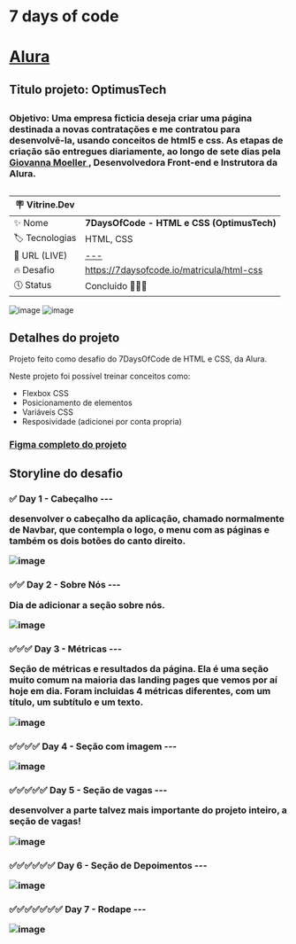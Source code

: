 
<h1> 7 days of code  <h1> <a href="https://www.alura.com.br">Alura</a>

<h2> Titulo projeto: OptimusTech <h2>

<h3>Objetivo: Uma empresa ficticia deseja criar uma página destinada a novas contratações e me contratou para desenvolvê-la, usando conceitos de html5 e css. As etapas de criação são entregues diariamente, ao longo de sete dias pela <a href="https://github.com/giovannamoeller">Giovanna Moeller
</a>, Desenvolvedora Front-end e Instrutora da Alura.

## 
| :placard: Vitrine.Dev |     |
| -------------  | --- |
| :sparkles: Nome        | **7DaysOfCode - HTML e CSS (OptimusTech)**
| :label: Tecnologias | HTML, CSS
| :rocket: URL (LIVE)   | [---](https://kazzenbs.github.io/Optimustech---7daysOfCode-HTML-CSS/)
| :fire: Desafio     | https://7daysofcode.io/matricula/html-css
| 🕔 Status     | Concluido 🎉🎉🎉

![image](https://github.com/KazzenBS/Optimustech---7daysOfCode-HTML-CSS/assets/150951409/cdf6aeef-ce59-4076-ba84-ce24f36c285f) ![image](https://github.com/KazzenBS/Optimustech---7daysOfCode-HTML-CSS/assets/150951409/385912b5-4554-47fa-a52a-4be026e21c8b)



## Detalhes do projeto

Projeto feito como desafio do 7DaysOfCode de HTML e CSS, da Alura.

Neste projeto foi possível treinar conceitos como:

- Flexbox CSS
- Posicionamento de elementos
- Variáveis CSS
- Resposividade (adicionei por conta propria)

<h3><a href="https://www.figma.com/file/mm3MLozvUDGhDRTxSLlGL5/7daysOfCode-HTML-CSS?node-id=0%3A1&mode=dev">Figma completo do projeto</a>

## Storyline do desafio

<h3>✅ Day 1 - Cabeçalho ---
<p>desenvolver o cabeçalho da aplicação, chamado normalmente de Navbar, que contempla o logo, o menu com as páginas e também os dois botões do canto direito.

![image](https://github.com/KazzenBS/Optimustech---7daysOfCode-HTML-CSS/assets/150951409/414695fe-c0a6-40a2-8b19-19057f20869c)


<h3>✅✅ Day 2 - Sobre Nós ---
<p>Dia de adicionar a seção sobre nós.

![image](https://github.com/KazzenBS/Optimustech---7daysOfCode-HTML-CSS/assets/150951409/3a246266-8134-4858-a485-76a4e303f2b8)


<h3>✅✅✅ Day 3 - Métricas ---
<p>Seção de métricas e resultados da  página. Ela é uma seção muito comum na maioria das landing pages que vemos por aí hoje em dia. Foram incluidas 4 métricas diferentes, com um título, um subtítulo e um texto.

![image](https://github.com/KazzenBS/Optimustech---7daysOfCode-HTML-CSS/assets/150951409/7709f3e7-d164-43e5-8e82-27934c06edd3)


<h3>✅✅✅✅ Day 4 - Seção com imagem ---
  
![image](https://github.com/KazzenBS/Optimustech---7daysOfCode-HTML-CSS/assets/150951409/f373479d-c475-4713-b7da-8a50241e9fe0)

<h3> ✅✅✅✅✅ Day 5 -  Seção de vagas ---
<p>desenvolver a parte talvez mais importante do projeto inteiro, a seção de vagas!
  
![image](https://github.com/KazzenBS/Optimustech---7daysOfCode-HTML-CSS/assets/150951409/71ed1528-4513-4919-a917-83f6f230a745)

<h3> ✅✅✅✅✅✅ Day 6 -  Seção de Depoimentos ---

![image](https://github.com/KazzenBS/Optimustech---7daysOfCode-HTML-CSS/assets/150951409/24332612-61e1-44d8-a3fe-5a17243e7c89)

<h3> ✅✅✅✅✅✅✅ Day 7 -  Rodape ---

![image](https://github.com/KazzenBS/Optimustech---7daysOfCode-HTML-CSS/assets/150951409/2cb49e7c-3fe3-4638-b8ae-982a26858527)

